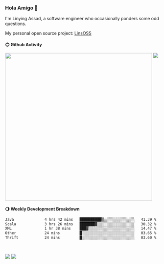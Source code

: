 ### Hola Amigo 🤣   

I'm Linying Assad, a software engineer who occasionally ponders some odd questions.  

My personal open source project: [LinsOSS](https://github.com/linsoss)
 
#### 🙃 Github Activity 
<div>
  <img src="https://github-readme-stats.vercel.app/api?username=al-assad&show_icons=true" align="top" style="display: inline-block;" width="480"/>
  <img src="https://github-readme-stats.vercel.app/api/top-langs/?username=al-assad&hide=css,html&langs_count=8&layout=compact" align="top" style="display: inline-block;"/>
</div>

#### 🌖 Weekly Development Breakdown
<!--START_SECTION:waka-->

```txt
Java              4 hrs 42 mins   ██████████▒░░░░░░░░░░░░░░   41.39 %
Scala             3 hrs 26 mins   ███████▓░░░░░░░░░░░░░░░░░   30.32 %
XML               1 hr 38 mins    ███▓░░░░░░░░░░░░░░░░░░░░░   14.47 %
Other             24 mins         █░░░░░░░░░░░░░░░░░░░░░░░░   03.65 %
Thrift            24 mins         █░░░░░░░░░░░░░░░░░░░░░░░░   03.60 %
```

<!--END_SECTION:waka-->

<br>

<a href="https://twitter.com/assad_lin"><img src="https://img.shields.io/badge/Twitter-@assad__lin-blue?style=flat&logo=twitter" /></a>
<a href="https://al-assad.github.io"><img src="https://img.shields.io/badge/Blogs-Linying_Assad's_Blog-yellow?style=flat&logo=github" /></a>

